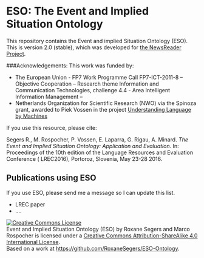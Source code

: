 # ESO: The Event and Implied Situation Ontology 

This repository contains the Event and implied Situation Ontology (ESO). 
This is version 2.0 (stable), which was developed for [the NewsReader Project](http://www.newsreader-project.eu/).


###Acknowledgements:
This work was funded by:
- The European Union - FP7 Work Programme Call FP7-ICT-2011-8 – Objective Cooperation – Research theme 
Information and Communication Technologies, challenge 4.4 - Area Intelligent Information Management – 
- Netherlands Organization for Scientific Research (NWO) via the Spinoza grant, 
awarded to Piek Vossen in the project [Understanding Language by Machines](http://www.understandinglanguagebymachines.org/)



If you use this resource, please cite:

Segers R., M. Rospocher, P. Vossen, E. Laparra, G. Rigau, A. Minard. *The Event and Implied Situation Ontology: Application and Evaluation.* 
In: Proceedings of the 10th edition of the Language Resources and Evaluation Conference ( LREC2016), 
Portoroz, Slovenia, May 23-28 2016. 




## Publications using ESO

If you use ESO, please send me a message so I can update this list.

* LREC paper
* ....


<a rel="license" href="http://creativecommons.org/licenses/by-sa/4.0/"><img alt="Creative Commons License" style="border-width:0" src="https://i.creativecommons.org/l/by-sa/4.0/88x31.png" /></a><br /><span xmlns:dct="http://purl.org/dc/terms/" property="dct:title">Event and Implied Situation Ontology (ESO)</span> by <span xmlns:cc="http://creativecommons.org/ns#" property="cc:attributionName">Roxane Segers and Marco Rospocher</span> is licensed under a <a rel="license" href="http://creativecommons.org/licenses/by-sa/4.0/">Creative Commons Attribution-ShareAlike 4.0 International License</a>.<br />Based on a work at <a xmlns:dct="http://purl.org/dc/terms/" href="https://github.com/RoxaneSegers/ESO-Ontology" rel="dct:source">https://github.com/RoxaneSegers/ESO-Ontology</a>.
